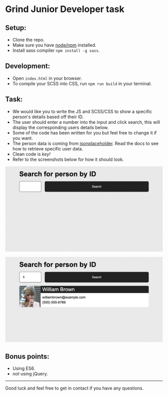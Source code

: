 # Grind Junior Developer task

## Setup:
- Clone the repo.
- Make sure you have [node/npm](https://nodejs.org/en/) installed.
- Install sass compiler `npm install -g sass`.

## Development:
- Open `index.html` in your browser.
- To compile your SCSS into CSS, run `npm run build` in your terminal.

## Task:
- We would like you to write the JS and SCSS/CSS to show a specific person's details based off their ID.
- The user should enter a number into the input and click search, this will display the corresponding users details below.
- Some of the code has been written for you but feel free to change it if you want.
- The person data is coming from [jsonplaceholder](https://www.jsonplaceholder.org/). Read the docs to see how to retrieve specific user data.
- Clean code is _key!_
- Refer to the screenshots below for how it should look.

![alt text](https://github.com/maxoys45/GrindJuniorTask/blob/master/task-initial-state.png?raw=true)

![alt text](https://github.com/maxoys45/GrindJuniorTask/blob/master/task-result-state.png?raw=true)

## Bonus points:
- Using ES6.
- _not_ using jQuery.

---

Good luck and feel free to get in contact if you have any questions.
